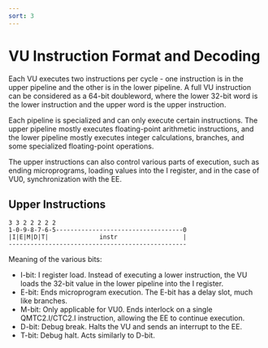 ```yaml
---
sort: 3
---
```


# VU Instruction Format and Decoding

Each VU executes two instructions per cycle - one instruction is in the upper pipeline and the other is in the lower pipeline. A full VU instruction can be considered as a 64-bit doubleword, where the lower 32-bit word is the lower instruction and the upper word is the upper instruction.

Each pipeline is specialized and can only execute certain instructions. The upper pipeline mostly executes floating-point arithmetic instructions, and the lower pipeline mostly executes integer calculations, branches, and some specialized floating-point operations.

The upper instructions can also control various parts of execution, such as ending microprograms, loading values into the I register, and in the case of VU0, synchronization with the EE.

## Upper Instructions

```
3 3 2 2 2 2 2
1-0-9-8-7-6-5-----------------------------------0
|I|E|M|D|T|              instr                  |
-------------------------------------------------
```

Meaning of the various bits:
- I-bit: I register load. Instead of executing a lower instruction, the VU loads the 32-bit value in the lower pipeline into the I register.
- E-bit: Ends microprogram execution. The E-bit has a delay slot, much like branches.
- M-bit: Only applicable for VU0. Ends interlock on a single QMTC2.I/CTC2.I instruction, allowing the EE to continue execution.
- D-bit: Debug break. Halts the VU and sends an interrupt to the EE.
- T-bit: Debug halt. Acts similarly to D-bit.
